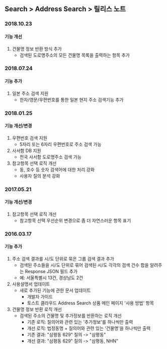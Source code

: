 ## Search > Address Search > 릴리스 노트

### 2018.10.23

#### 기능 개선

1. 건물명 정보 반환 방식 추가
    * 검색된 도로명주소의 모든 건물명 목록을 출력하는 항목 추가


### 2018.07.24

#### 기능 추가

1. 일본 주소 검색 지원
    * 한자/영문/우편번호를 통한 일본 현지 주소 검색기능 추가


### 2018.01.25

#### 기능 개선/변경

1. 우편번호 검색 지원
    * 5자리 또는 6자리 우편번호로 주소 검색 가능
2. 사서함 DB 지원
    * 전국 사서함 도로명주소 검색 가능
3. 참고항목 선택 로직 개선
    * 동, 호수 등 숫자 검색어에 대한 처리 강화
    * 사용자 질의 분석 강화

### 2017.05.21

#### 기능 개선/변경

1. 참고항목 선택 로직 개선
    * 참고항목 선택 우선순위 변경으로 좀 더 자연스러운 항목 표기

### 2016.03.17

#### 기능 추가

1. 주소 검색 결과를 시/도 단위로 묶은 그룹 검색 결과 추가
    * 검색된 주소들을 시/도 단위로 묶어 검색된 시/도 각각의 검색 건수 합을 알려주는 Response JSON 필드 추가
    * 예: 서울특별시 13건, 경상남도 2건
2. 사용설명서 업데이트
    * 새로 추가된 기능에 관한 문서 업데이트
        * 개발자 가이드
        * 토스트 클라우드 Address Search 상품 메인 페이지 '사용 방법' 항목
3. 건물명 정보 반환 로직 개선
    * 검색된 주소의 건물명 및 추가정보를 반환하는 로직 개선
        * 기존 로직: 질의어와 관련 있는 '추가정보'를 하나씩만 출력
        * 개선 로직: 법정동명 + 질의어와 관련 있는 '건물명'을 하나씩만 출력
        * 기존 결과: "삼평동 629" 질의 -> "삼평동"
        * 개선 결과: "삼평동 629" 질의 -> "삼평동, NHN"
